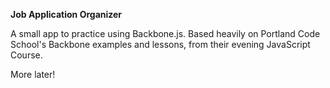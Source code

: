 **Job Application Organizer**

A small app to practice using Backbone.js. Based heavily on Portland Code School's Backbone examples and lessons, from their evening JavaScript Course.

More later!